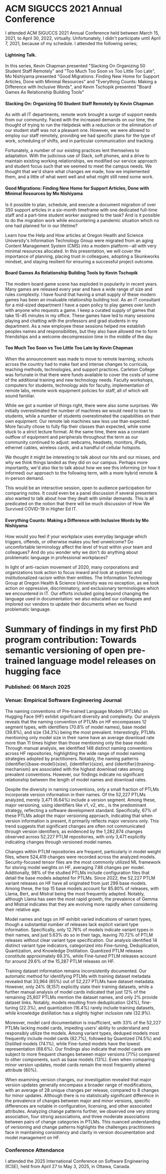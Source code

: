 

# ACM SIGUCCS 2021 Annual Conference
I attended ACM SIGUCCS 2021 Annual Conference held between March 15, 2021, to April 30, 2022, virtually. Unfortunately, I didn't participate until April 7, 2021, because of my schedule.
I  attended the following series;
#### Lightning Talk.
In this series, Kevin Chapman presented "Slacking On Organizing 50 Student Staff Remotely" and "Too Much Too Soon vs Too Little Too Late", Mo Nishiyama presented "Good Migrations: Finding New Home for Support Articles, Done with Minimal Resources" and "Everything Counts: Making a Difference with Inclusive Words", and Kevin Tschopik presented "Board Games As Relationship Building Tools"

#### Slacking On: Organizing 50 Student Staff Remotely by Kevin Chapman
As with all IT departments, remote work brought a surge of support needs from our community. Faced with the increased demands on our time, the thought of trying to run the Helpdesk with a reduction or the elimination of our student staff was not a pleasant one. However, we were allowed to employ our staff remotely, providing we had specific plans for the type of work, scheduling of shifts, and in particular communication and tracking.

Fortunately, a number of our existing practices lent themselves to adaptation. With the judicious use of Slack, soft phones, and a drive to maintain existing working relationships, we modified our service approach and student focus such that we seemed to meet the campus needs. We thought that we'd share what changes we made, how we implemented them, and a little of what went well and what might still need some work.
#### Good Migrations: Finding New Home for Support Articles, Done with Minimal Resources by Mo Nishiyama
Is it possible to plan, schedule, and execute a document migration of over 350 support articles in a six-month timeframe with one dedicated full-time staff and a part-time student worker assigned to the task? And is it possible to do the migration work while encountering a pandemic situation which no one had planned for in our lifetime?

Learn how the Help and How articles at Oregon Health and Science University's Information Technology Group were migrated from an aging Content Management System (CMS) into a modern platform--all with very minimal resources allocated. In this presentation, we will cover the importance of planning, placing trust in colleagues, adopting a Skunkworks mindset, and staying resilient for ensuring a successful project outcome.
#### Board Games As Relationship Building Tools by Kevin Tschopik
The modern board game scene has exploded in popularity in recent years. Many games are released every year and have a wide range of size and rules complexity. I have found that having a small supply of these modern games has been an invaluable relationship building tool. As an IT consultant for a mid-sized department I have a open policy to play games over lunch with anyone who requests a game. I keep a curated supply of games that take 15-45 minutes in my office. These games have led to many sessions playing and chatting with the professors and grad students in my department. As a new employee these sessions helped me establish peoples names and responsibilities, but they also have allowed me to form friendships and a welcome decompression time in the middle of the day.
#### Too Much Too Soon vs Too Little Too Late by Kevin Chapman
When the announcement was made to move to remote learning, schools across the country had to make fast and intense changes to curricula, teaching methods, technologies, and support practices. Carleton College was fortunate in that there were funds available to cover the costs of some of the additional training and new technology needs. Faculty workshops, computers for students, technology aids for faculty, implementation of remote labs, remote work equipment policies for staff, all of which will sound familiar.

While we got a number of things right, there were also some surprises. We initially overestimated the number of machines we would need to loan to students, while a number of students overestimated the capabilities on their own equipment. Our remote lab machines saw less use than expected. More faculty chose to fully flip their classes than expected, while some stuck to a strict lecture format. At the same time, there was a constant outflow of equipment and peripherals throughout the term as our community continued to adjust: webcams, headsets, monitors, iPads, ethernet cables, wireless cards, and a handful of cellular hotspots.

We thought it might be interesting to talk about our hits and our misses, and why we think things landed as they did on our campus. Perhaps more importantly, we'd also like to talk about how we see this informing (or how it informed) our approach to the following term, with a more hybrid remote & in-person demand.

This would be an interactive session, open to audience participation for comparing notes. It could even be a panel discussion if several presenters also wanted to talk about how they dealt with similar demands. This is all predicated on the notion that there will be much discussion of How We Survived COVID-19 in Higher Ed IT.
#### Everything Counts: Making a Difference with Inclusive Words by Mo Nishiyama
How would you feel if your workplace uses everyday language which triggers, offends, or otherwise makes you feel unwelcome? Do uncomfortable terminology affect the level of trust within your team and colleagues? And do you wonder why we don't do anything about problematic language in professional workplaces?

In light of anti-racism movement of 2020, many corporations and organizations took action to focus inward and look at systemic and institutionalized racism within their entities. The Information Technology Group at Oregon Health & Science University was no exception, as we took action on oppressive, discriminatory, and exclusionary terminologies which we encountered in IT. Our efforts included going beyond changing the language used in documentation: we also educated our colleagues and implored our vendors to update their documents when we found problematic language.

# Summary of findings in my first PhD program contribution: Towards semantic versioning of open pre-trained language model releases on hugging face
### Published: 06 March 2025
### Venue: Empirical Software Engineering Journal 
The naming conventions of Pre-trained Language Models (PTLMs) on Hugging Face (HF) exhibit significant diversity and complexity. Our analysis reveals that the naming convention of PTLMs on HF encompasses 12 segment types, with identifiers (70.8% of model names), base model (39.8%), and size (34.3%) being the most prevalent. Interestingly, PTLMs mentioning only model size in their name have an average download rate more than 11 times higher than those mentioning only the base model. Through manual analysis, we identified 148 distinct naming conventions across HF repositories, highlighting the wide range of model naming strategies adopted by practitioners. Notably, the naming patterns {identifier}{base-model}{size}, {identifier}{size}, and {identifier}{training-mechanism} are associated with the highest download rates among prevalent conventions. However, our findings indicate no significant relationship between the length of model names and download rates.

Despite the diversity in naming conventions, only a small fraction of PTLMs incorporate version information in their names. Of the 52,227 PTLMs analyzed, merely 3,471 (6.64%) include a version segment. Among these, major versioning, using identifiers like v1, v2, etc., is the predominant strategy, reflecting a software development standard. Specifically, 67% of these PTLMs adopt the major versioning approach, indicating that when version information is present, it primarily reflects major versions only. This trend suggests that significant changes are often not communicated through version identifiers, as evidenced by the 1,282,874 changes observed across 52,227 PTLM repositories, with only 3,471 explicitly indicating changes through versioned model names.

Changes within PTLM repositories are frequent, particularly in model weight files, where 524,419 changes were recorded across the analyzed models. Security-focused tensor files are the most commonly utilized ML framework for storing model weights on HF, averaging 7.88 changes per model. Additionally, 98% of the studied PTLMs include configuration files that detail the base models adapted for PTLMs. Since 2022, the 52,227 PTLM variant releases on HF have all originated from just 299 base models. Among these, the top 15 base models account for 85.80% of releases, with Llama, Bert, and Mistral being the most frequently adapted. Notably, although Llama has seen the most rapid growth, the prevalence of Gemma and Mistral indicates that they are evolving more rapidly when considering their relative age.

Model names and tags on HF exhibit varied indications of variant types, though a substantial number of releases lack explicit variant type information. Specifically, only 12.76% of models indicate variant types in their names, and just 5.63% do so in their tags, leaving 70.72% of PTLM releases without clear variant type specification. Our analysis identified 14 distinct variant type indicators, categorized into Fine-tuning, Deduplication, Quantization, and Knowledge Distillation. Quantized PTLM releases constitute approximately 69.3%, while Fine-tuned PTLM releases account for around 29.6% of the 15,287 PTLM releases on HF.

Training dataset information remains inconsistently documented. Our automatic method for identifying PTLMs with training dataset metadata revealed that 33,964 (65%) out of 52,227 PTLMs have dataset metadata. However, only 24% (8,157) explicitly state their training datasets, while a further manual analysis of model cards indicated that just 12% of the remaining 25,807 PTLMs mention the dataset names, and only 2% provide dataset links. Notably, models resulting from deduplication (24%), fine-tuning (22.3%), and quantization (16.4%) rarely include training datasets, while knowledge distillation has a slightly higher inclusion rate (32.9%).

Moreover, model card documentation is insufficient, with 33% of the 52,227 PTLMs lacking model cards, impeding users' ability to understand and responsibly utilize the models. Among variant types, deduped models most frequently include model cards (82.7%), followed by Quantized (74.5%) and Distilled models (74.1%), while Fine-tuned models have the lowest representation (68.6%). Our findings also indicate that model cards are subject to more frequent changes between major versions (71%) compared to other components, such as base models (13%). Even when comparing minor version updates, model cards remain the most frequently altered attribute (80%).

When examining version changes, our investigation revealed that major version updates generally encompass a broader range of modifications, with an average of 28 unique changes per release, compared to 8 changes for minor updates. Although there is no statistically significant difference in the prevalence of changes between major and minor versions, specific differences are notable in configuration, licensing, and other associated attributes. Analyzing change patterns further, we observed one very strong association, four strong associations, and three moderate associations between pairs of change categories in PTLMs. This nuanced understanding of versioning and change patterns highlights the challenges practitioners face in maintaining consistency and clarity in version documentation and model management on HF.

### Conference Attendance
I attended the 2025 International Conference on Software Engineering (ICSE), held from April 27 to May 3, 2025, in Ottawa, Canada.
